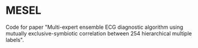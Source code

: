 # MESEL
Code for paper "Multi-expert ensemble ECG diagnostic algorithm using mutually exclusive-symbiotic correlation between 254 hierarchical multiple labels".
